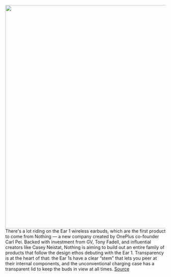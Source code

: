 <img src='https://cdn0.vox-cdn.com/hermano/verge/product/image/9646/DSCF4374_Edited.JPG' width='700px' /><br/>
There's a lot riding on the Ear 1 wireless earbuds, which are the first product to come from Nothing — a new company created by OnePlus co-founder Carl Pei. Backed with investment from GV, Tony Fadell, and influential creators like Casey Neistat, Nothing is aiming to build out an entire family of products that follow the design ethos debuting with the Ear 1. Transparency is at the heart of that: the Ear 1s have a clear “stem” that lets you peer at their internal components, and the unconventional charging case has a transparent lid to keep the buds in view at all times.
<a href='https://www.theverge.com/22598920/nothing-ear-1-earbuds-review-features-specs'> Source <a/>